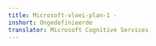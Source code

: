 ```yaml
---
title: Microsoft-vloei-plan-1 -
inshort: Ongedefinieerde
translator: Microsoft Cognitive Services
---
```




